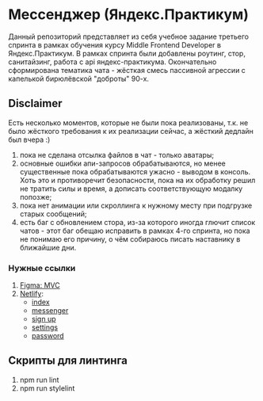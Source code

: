 # Мессенджер (Яндекс.Практикум)

Данный репозиторий представляет из себя учебное задание третьего спринта в рамках обучения курсу Middle Frontend Developer в Яндекс.Практикум.
В рамках спринта были добавлены роутинг, стор, санитайзинг, работа с api яндекс-практикума. Окончательно сформирована тематика чата - жёсткая смесь пассивной агрессии с капелькой бирюлёвской "доброты" 90-х.

## Disclaimer

Есть несколько моментов, которые не были пока реализованы, т.к. не было жёсткого требования к их реализации сейчас, а жёсткий дедлайн был вчера :)
1. пока не сделана отсылка файлов в чат - только аватары;
2. основные ошибки апи-запросов обрабатываются, но менее существенные пока обрабатываются ужасно - выводом в консоль. Хоть это и противоречит безопасности, пока на их обработку решил не тратить силы и время, а дописать соответствующую модалку попозже;
3. пока нет анимации или скроллинга к нужному месту при подгрузке старых сообщений;
4. есть баг с обновлением стора, из-за которого иногда глючит список чатов - этот баг обещаю исправить в рамках 4-го спринта, но пока не понимаю его причину, о чём собираюсь писать наставнику в ближайшие дни.


### Нужные ссылки

1. [Figma: MVC](https://www.figma.com/file/sbtB0RzeT89V7y3rvyzy6x/Yandex-Praktikum%3A-Sprint-1?type=design&node-id=0%3A1&mode=design&t=Si48pxi8MbvwfP5q-1)
2. [Netlify](https://yandex-praktikum-akamych-1.netlify.app/):
     * [index](https://yandex-praktikum-akamych-1.netlify.app/)
     * [messenger](https://yandex-praktikum-akamych-1.netlify.app/messenger)
     * [sign up](https://yandex-praktikum-akamych-1.netlify.app/sign-up)
     * [settings](https://yandex-praktikum-akamych-1.netlify.app/settings/)
     * [password](https://yandex-praktikum-akamych-1.netlify.app/settings/password)

## Скрипты для линтинга
1. npm run lint
2. npm run stylelint

